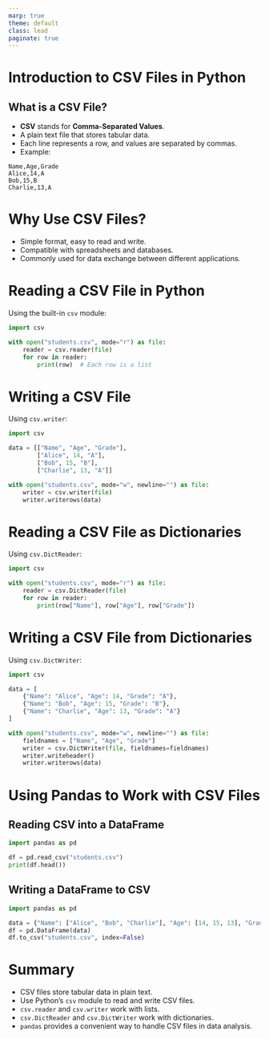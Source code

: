 ```yaml
---
marp: true
theme: default
class: lead
paginate: true
---
```


<!-- headingDivider: 1 -->
<!-- backgroundColor: black -->
<!-- class: invert -->

# Introduction to CSV Files in Python

## What is a CSV File?

- **CSV** stands for **Comma-Separated Values**.
- A plain text file that stores tabular data.
- Each line represents a row, and values are separated by commas.
- Example:

```csv
Name,Age,Grade
Alice,14,A
Bob,15,B
Charlie,13,A
```

# Why Use CSV Files?

- Simple format, easy to read and write.
- Compatible with spreadsheets and databases.
- Commonly used for data exchange between different applications.

# Reading a CSV File in Python

Using the built-in `csv` module:

```python
import csv

with open("students.csv", mode="r") as file:
    reader = csv.reader(file)
    for row in reader:
        print(row)  # Each row is a list
```

# Writing a CSV File

Using `csv.writer`:

```python
import csv

data = [["Name", "Age", "Grade"],
        ["Alice", 14, "A"],
        ["Bob", 15, "B"],
        ["Charlie", 13, "A"]]

with open("students.csv", mode="w", newline="") as file:
    writer = csv.writer(file)
    writer.writerows(data)
```

# Reading a CSV File as Dictionaries

Using `csv.DictReader`:

```python
import csv

with open("students.csv", mode="r") as file:
    reader = csv.DictReader(file)
    for row in reader:
        print(row["Name"], row["Age"], row["Grade"])
```

# Writing a CSV File from Dictionaries

Using `csv.DictWriter`:

```python
import csv

data = [
    {"Name": "Alice", "Age": 14, "Grade": "A"},
    {"Name": "Bob", "Age": 15, "Grade": "B"},
    {"Name": "Charlie", "Age": 13, "Grade": "A"}
]

with open("students.csv", mode="w", newline="") as file:
    fieldnames = ["Name", "Age", "Grade"]
    writer = csv.DictWriter(file, fieldnames=fieldnames)
    writer.writeheader()
    writer.writerows(data)
```

# Using Pandas to Work with CSV Files

## Reading CSV into a DataFrame

```python
import pandas as pd

df = pd.read_csv("students.csv")
print(df.head())
```

## Writing a DataFrame to CSV

```python
import pandas as pd

data = {"Name": ["Alice", "Bob", "Charlie"], "Age": [14, 15, 13], "Grade": ["A", "B", "A"]}
df = pd.DataFrame(data)
df.to_csv("students.csv", index=False)
```

# Summary

- CSV files store tabular data in plain text.
- Use Python’s `csv` module to read and write CSV files.
- `csv.reader` and `csv.writer` work with lists.
- `csv.DictReader` and `csv.DictWriter` work with dictionaries.
- `pandas` provides a convenient way to handle CSV files in data analysis.
